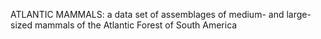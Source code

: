 ATLANTIC MAMMALS: a data set of assemblages of medium- and large-sized mammals
of the Atlantic Forest of South America
